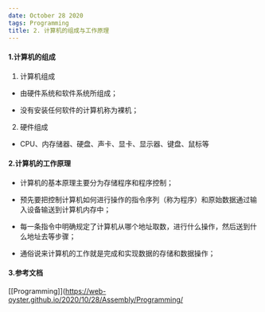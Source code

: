 ```yaml
---
date: October 28 2020
tags: Programming
title: 2. 计算机的组成与工作原理
---
```


#### 1.计算机的组成

1. 计算机组成

- 由硬件系统和软件系统所组成；

- 没有安装任何软件的计算机称为裸机；

2. 硬件组成

- CPU、内存储器、硬盘、声卡、显卡、显示器、键盘、鼠标等

#### 2.计算机的工作原理

- 计算机的基本原理主要分为存储程序和程序控制；

- 预先要把控制计算机如何进行操作的指令序列（称为程序）和原始数据通过输入设备输送到计算机内存中；

- 每一条指令中明确规定了计算机从哪个地址取数，进行什么操作，然后送到什么地址去等步骤；

- 通俗说来计算机的工作就是完成和实现数据的存储和数据操作；

#### 3.参考文档

[[Programming]](https://web-oyster.github.io/2020/10/28/Assembly/Programming/
